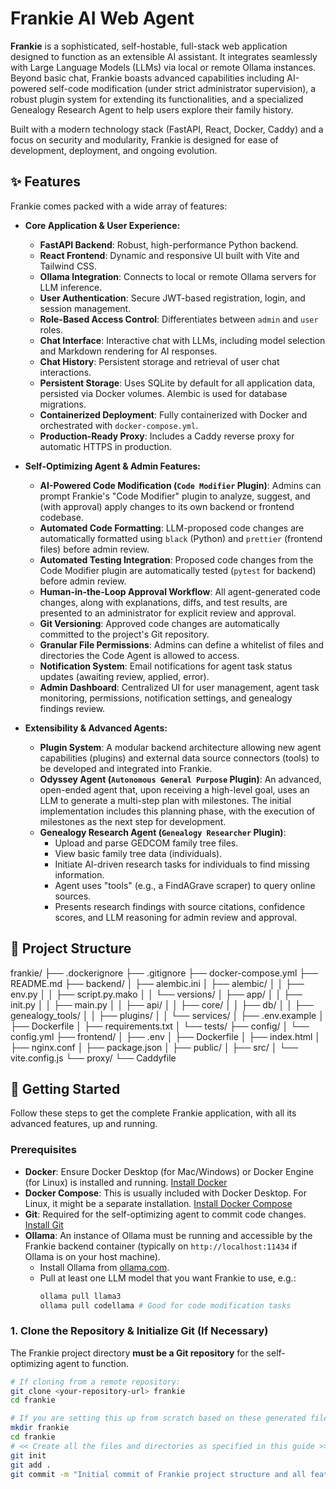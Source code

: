 # Frankie AI Web Agent

**Frankie** is a sophisticated, self-hostable, full-stack web application designed to function as an extensible AI assistant. It integrates seamlessly with Large Language Models (LLMs) via local or remote Ollama instances. Beyond basic chat, Frankie boasts advanced capabilities including AI-powered self-code modification (under strict administrator supervision), a robust plugin system for extending its functionalities, and a specialized Genealogy Research Agent to help users explore their family history.

Built with a modern technology stack (FastAPI, React, Docker, Caddy) and a focus on security and modularity, Frankie is designed for ease of development, deployment, and ongoing evolution.

## ✨ Features

Frankie comes packed with a wide array of features:

* **Core Application & User Experience:**
    * **FastAPI Backend**: Robust, high-performance Python backend.
    * **React Frontend**: Dynamic and responsive UI built with Vite and Tailwind CSS.
    * **Ollama Integration**: Connects to local or remote Ollama servers for LLM inference.
    * **User Authentication**: Secure JWT-based registration, login, and session management.
    * **Role-Based Access Control**: Differentiates between `admin` and `user` roles.
    * **Chat Interface**: Interactive chat with LLMs, including model selection and Markdown rendering for AI responses.
    * **Chat History**: Persistent storage and retrieval of user chat interactions.
    * **Persistent Storage**: Uses SQLite by default for all application data, persisted via Docker volumes. Alembic is used for database migrations.
    * **Containerized Deployment**: Fully containerized with Docker and orchestrated with `docker-compose.yml`.
    * **Production-Ready Proxy**: Includes a Caddy reverse proxy for automatic HTTPS in production.

* **Self-Optimizing Agent & Admin Features:**
    * **AI-Powered Code Modification (`Code Modifier` Plugin)**: Admins can prompt Frankie's "Code Modifier" plugin to analyze, suggest, and (with approval) apply changes to its own backend or frontend codebase.
    * **Automated Code Formatting**: LLM-proposed code changes are automatically formatted using `black` (Python) and `prettier` (frontend files) before admin review.
    * **Automated Testing Integration**: Proposed code changes from the Code Modifier plugin are automatically tested (`pytest` for backend) before admin review.
    * **Human-in-the-Loop Approval Workflow**: All agent-generated code changes, along with explanations, diffs, and test results, are presented to an administrator for explicit review and approval.
    * **Git Versioning**: Approved code changes are automatically committed to the project's Git repository.
    * **Granular File Permissions**: Admins can define a whitelist of files and directories the Code Agent is allowed to access.
    * **Notification System**: Email notifications for agent task status updates (awaiting review, applied, error).
    * **Admin Dashboard**: Centralized UI for user management, agent task monitoring, permissions, notification settings, and genealogy findings review.

* **Extensibility & Advanced Agents:**
    * **Plugin System**: A modular backend architecture allowing new agent capabilities (plugins) and external data source connectors (tools) to be developed and integrated into Frankie.
    * **Odyssey Agent (`Autonomous General Purpose` Plugin)**: An advanced, open-ended agent that, upon receiving a high-level goal, uses an LLM to generate a multi-step plan with milestones. The initial implementation includes this planning phase, with the execution of milestones as the next step for development.
    * **Genealogy Research Agent (`Genealogy Researcher` Plugin)**:
        * Upload and parse GEDCOM family tree files.
        * View basic family tree data (individuals).
        * Initiate AI-driven research tasks for individuals to find missing information.
        * Agent uses "tools" (e.g., a FindAGrave scraper) to query online sources.
        * Presents research findings with source citations, confidence scores, and LLM reasoning for admin review and approval.

## 📂 Project Structure

frankie/
├── .dockerignore
├── .gitignore
├── docker-compose.yml
├── README.md
├── backend/
│   ├── alembic.ini
│   ├── alembic/
│   │   ├── env.py
│   │   ├── script.py.mako
│   │   └── versions/
│   ├── app/
│   │   ├── init.py
│   │   ├── main.py
│   │   ├── api/
│   │   ├── core/
│   │   ├── db/
│   │   ├── genealogy_tools/
│   │   ├── plugins/
│   │   └── services/
│   ├── .env.example
│   ├── Dockerfile
│   ├── requirements.txt
│   └── tests/
├── config/
│   └── config.yml
├── frontend/
│   ├── .env
│   ├── Dockerfile
│   ├── index.html
│   ├── nginx.conf
│   ├── package.json
│   ├── public/
│   ├── src/
│   └── vite.config.js
└── proxy/
└── Caddyfile


## 🚀 Getting Started

Follow these steps to get the complete Frankie application, with all its advanced features, up and running.

### Prerequisites

* **Docker**: Ensure Docker Desktop (for Mac/Windows) or Docker Engine (for Linux) is installed and running. [Install Docker](https://docs.docker.com/get-docker/)
* **Docker Compose**: This is usually included with Docker Desktop. For Linux, it might be a separate installation. [Install Docker Compose](https://docs.docker.com/compose/install/)
* **Git**: Required for the self-optimizing agent to commit code changes. [Install Git](https://git-scm.com/downloads)
* **Ollama**: An instance of Ollama must be running and accessible by the Frankie backend container (typically on `http://localhost:11434` if Ollama is on your host machine).
    * Install Ollama from [ollama.com](https://ollama.com/).
    * Pull at least one LLM model that you want Frankie to use, e.g.:
        ```bash
        ollama pull llama3
        ollama pull codellama # Good for code modification tasks
        ```

### 1. Clone the Repository & Initialize Git (If Necessary)

The Frankie project directory **must be a Git repository** for the self-optimizing agent to function.

```bash
# If cloning from a remote repository:
git clone <your-repository-url> frankie
cd frankie

# If you are setting this up from scratch based on these generated files:
mkdir frankie
cd frankie
# << Create all the files and directories as specified in this guide >>
git init
git add .
git commit -m "Initial commit of Frankie project structure and all features"